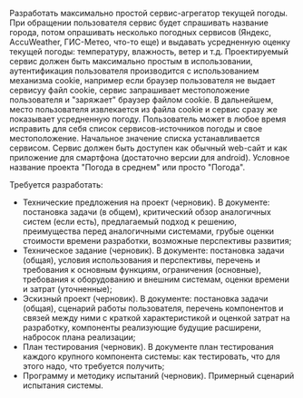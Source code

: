 Разработать максимально простой сервис-агрегатор текущей погоды. При обращении пользователя сервис будет спрашивать название города, потом опрашивать несколько погодных сервисов (Яндекс, AccuWeather, ГИС-Метео, что-то еще) и выдавать усредненную оценку текущей погоды: температуру, влажность, ветер и т.д. Проектируемый сервис должен быть максимально простым в использовании, аутентификация пользователя производится с использованием механизма cookie, например если браузер пользователя не выдает сервисуу файл cookie, сервис запрашивает местоположение пользователя и "заряжает" браузер файлом cookie. В дальнейшем, место пользователя извлекается из файла cookie и сервис сразу же показывает усредненную погоду. Пользователь может в любое время исправить для себя список сервисов-источников погоды и свое местоположение. Начальное значение списка устанавливается сервисом. Сервис должен быть доступен как обычный web-сайт и как приложение для смартфона (достаточно версии для android). Условное название проекта "Погода в среднем" или просто "Погода".

Требуется разработать:
- Технические предложения на проект (черновик). В документе: постановка задачи (в общем), критический обзор аналогичных систем (если есть), предлагаемый подход к решению, преимущества перед аналогичными системами, грубые оценки стоимости времени разработки, возможные перспективы развития;
- Техническое задание (черновик). В документе: постановка задачи (общая), условия использования и перспективы, перечень и требования к основным функциям, ограничения (основные), требования к оборудованию и внешним системам, оценки времени и затрат (уточненные);
- Эскизный проект (черновик). В документе: постановка задачи (общая), сценарий работы пользователя, перечень компонентов и связей между ними с краткой характеристикой и оценкой затрат на разработку, компоненты реализующие будущие расширени, набросок плана реализации;
- План тестирования (черновик). В документе план тестирования каждого крупного компонента системы: как тестировать, что для этого надо, что требуется получить;
- Программу и методику испытаний (черновик). Примерный сценарий испытания системы.
